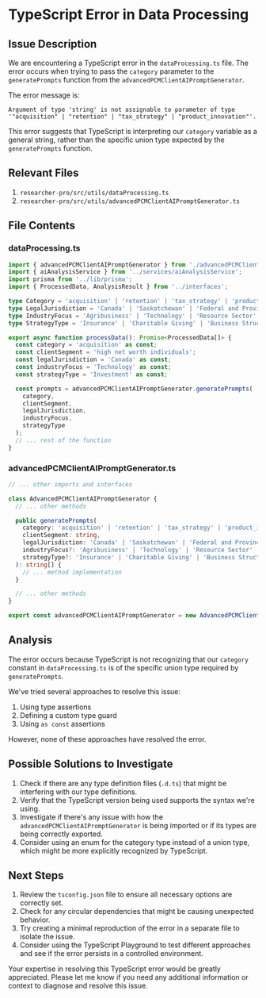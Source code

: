 # TypeScript Error in Data Processing

## Issue Description

We are encountering a TypeScript error in the `dataProcessing.ts` file. The error occurs when trying to pass the `category` parameter to the `generatePrompts` function from the `advancedPCMClientAIPromptGenerator`. 

The error message is:

```
Argument of type 'string' is not assignable to parameter of type '"acquisition" | "retention" | "tax_strategy" | "product_innovation"'.
```

This error suggests that TypeScript is interpreting our `category` variable as a general string, rather than the specific union type expected by the `generatePrompts` function.

## Relevant Files

1. `researcher-pro/src/utils/dataProcessing.ts`
2. `researcher-pro/src/utils/advancedPCMClientAIPromptGenerator.ts`

## File Contents

### dataProcessing.ts

```typescript
import { advancedPCMClientAIPromptGenerator } from './advancedPCMClientAIPromptGenerator';
import { aiAnalysisService } from '../services/aiAnalysisService';
import prisma from '../lib/prisma';
import { ProcessedData, AnalysisResult } from '../interfaces';

type Category = 'acquisition' | 'retention' | 'tax_strategy' | 'product_innovation';
type LegalJurisdiction = 'Canada' | 'Saskatchewan' | 'Federal and Provincial';
type IndustryFocus = 'Agribusiness' | 'Technology' | 'Resource Sector' | 'General';
type StrategyType = 'Insurance' | 'Charitable Giving' | 'Business Structure' | 'Investment';

export async function processData(): Promise<ProcessedData[]> {
  const category = 'acquisition' as const;
  const clientSegment = 'high net worth individuals';
  const legalJurisdiction = 'Canada' as const;
  const industryFocus = 'Technology' as const;
  const strategyType = 'Investment' as const;

  const prompts = advancedPCMClientAIPromptGenerator.generatePrompts(
    category,
    clientSegment,
    legalJurisdiction,
    industryFocus,
    strategyType
  );
  // ... rest of the function
}
```

### advancedPCMClientAIPromptGenerator.ts

```typescript
// ... other imports and interfaces

class AdvancedPCMClientAIPromptGenerator {
  // ... other methods

  public generatePrompts(
    category: 'acquisition' | 'retention' | 'tax_strategy' | 'product_innovation',
    clientSegment: string,
    legalJurisdiction: 'Canada' | 'Saskatchewan' | 'Federal and Provincial',
    industryFocus?: 'Agribusiness' | 'Technology' | 'Resource Sector' | 'General',
    strategyType?: 'Insurance' | 'Charitable Giving' | 'Business Structure' | 'Investment'
  ): string[] {
    // ... method implementation
  }

  // ... other methods
}

export const advancedPCMClientAIPromptGenerator = new AdvancedPCMClientAIPromptGenerator();
```

## Analysis

The error occurs because TypeScript is not recognizing that our `category` constant in `dataProcessing.ts` is of the specific union type required by `generatePrompts`. 

We've tried several approaches to resolve this issue:

1. Using type assertions
2. Defining a custom type guard
3. Using `as const` assertions

However, none of these approaches have resolved the error.

## Possible Solutions to Investigate

1. Check if there are any type definition files (`.d.ts`) that might be interfering with our type definitions.
2. Verify that the TypeScript version being used supports the syntax we're using.
3. Investigate if there's any issue with how the `advancedPCMClientAIPromptGenerator` is being imported or if its types are being correctly exported.
4. Consider using an enum for the category type instead of a union type, which might be more explicitly recognized by TypeScript.

## Next Steps

1. Review the `tsconfig.json` file to ensure all necessary options are correctly set.
2. Check for any circular dependencies that might be causing unexpected behavior.
3. Try creating a minimal reproduction of the error in a separate file to isolate the issue.
4. Consider using the TypeScript Playground to test different approaches and see if the error persists in a controlled environment.

Your expertise in resolving this TypeScript error would be greatly appreciated. Please let me know if you need any additional information or context to diagnose and resolve this issue.
